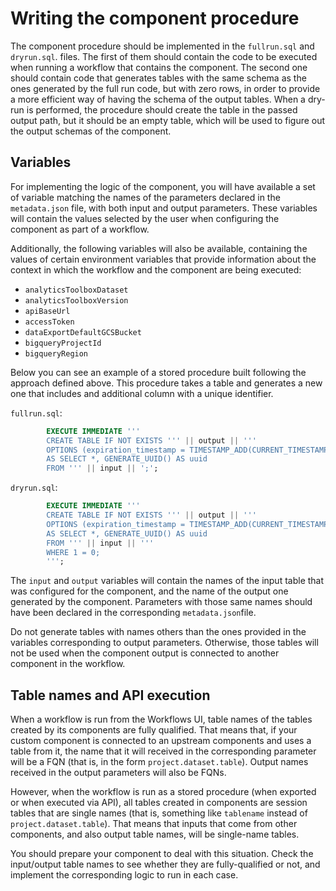 # Writing the component procedure

The component procedure should be implemented in the `fullrun.sql` and `dryrun.sql`. files. The first of them should contain the code to be executed when running a workflow that contains the component. The second one should contain code that generates tables with the same schema as the ones generated by the full run code, but with zero rows, in order to provide a more efficient way of having the schema of the output tables. When a dry-run is performed, the procedure should create the table in the passed output path, but it should be an empty table, which will be used to figure out the output schemas of the component.

## Variables

For implementing the logic of the component, you will have available a set of variable matching the names of the parameters declared in the `metadata.json` file, with both input and output parameters. These variables will contain the values selected by the user when configuring the component as part of a workflow.

Additionally, the following variables will also be available, containing the values of certain environment variables that provide information about the context in which the workflow and the component are being executed:

-   `analyticsToolboxDataset`
-   `analyticsToolboxVersion`
-   `apiBaseUrl`
-   `accessToken`
-   `dataExportDefaultGCSBucket`
-   `bigqueryProjectId`
-   `bigqueryRegion`

Below you can see an example of a stored procedure built following the approach defined above. This procedure takes a table and generates a new one that includes and additional column with a unique identifier.

`fullrun.sql`:

```sql
        EXECUTE IMMEDIATE '''
        CREATE TABLE IF NOT EXISTS ''' || output || '''
        OPTIONS (expiration_timestamp = TIMESTAMP_ADD(CURRENT_TIMESTAMP(), INTERVAL 30 DAY))
        AS SELECT *, GENERATE_UUID() AS uuid
        FROM ''' || input || ';';
```

`dryrun.sql`:

```sql
        EXECUTE IMMEDIATE '''
        CREATE TABLE IF NOT EXISTS ''' || output || '''
        OPTIONS (expiration_timestamp = TIMESTAMP_ADD(CURRENT_TIMESTAMP(), INTERVAL 30 DAY))
        AS SELECT *, GENERATE_UUID() AS uuid
        FROM ''' || input || '''
        WHERE 1 = 0;
        ''';
```

The `input` and `output` variables will contain the names of the input table that was configured for the component, and the name of the output one generated by the component. Parameters with those same names should have been declared in the corresponding `metadata.json`file.

Do not generate tables with names others than the ones provided in the variables corresponding to output parameters. Otherwise, those tables will not be used when the component output is connected to another component in the workflow.

## Table names and API execution

When a workflow is run from the Workflows UI, table names of the tables created by its components are fully qualified. That means that, if your custom component is connected to an upstream components and uses a table from it, the name that it will received in the corresponding parameter will be a FQN (that is, in the form `project.dataset.table`). Output names received in the output parameters will also be FQNs.

However, when the workflow is run as a stored procedure (when exported or when executed via API), all tables created in components are session tables that are single names (that is, something like `tablename` instead of `project.dataset.table`). That means that inputs that come from other components, and also output table names, will be single-name tables.

You should prepare your component to deal with this situation. Check the input/output table names to see whether they are fully-qualified or not, and implement the corresponding logic to run in each case.
